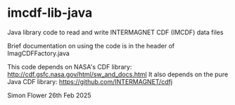 # imcdf-lib-java
Java library code to read and write INTERMAGNET CDF (IMCDF) data files

Brief documentation on using the code is in the header of ImagCDFFactory.java

This code depends on NASA's CDF library: http://cdf.gsfc.nasa.gov/html/sw_and_docs.html
It also depends on the pure Java CDF library: https://github.com/INTERMAGNET/cdfj

Simon Flower
26th Feb 2025